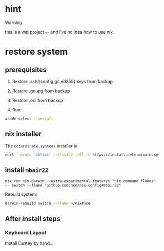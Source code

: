 # hint

> [!WARNING]  
> this is a wip project -- and i've no idea how to use nix


# restore system
## prerequisites
1. Restore .ssh/{config,git,ed255} keys from backup

2. Restore .gnupg from backup

3. Restore .oci from backup

4. Run:
```sh
xcode-select --install
```

## nix installer
The `determinate.systems` installer is

```sh
curl --proto '=https' --tlsv1.2 -sSf -L https://install.determinate.systems/nix | sh -s -- install
```

## install `mbair22`
```
nix run nix-darwin --extra-experimental-features "nix-command flakes" -- switch --flake "github.com:nce/nix-config#mbair22"
```

Rebuild system:
```sh
darwin-rebuild switch --flake ~/nix#nce
```



## After install steps
### Keyboard Layout
Install EurKey by hand...
